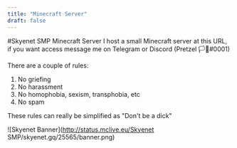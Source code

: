 ```yaml
---
title: "Minecraft Server"
draft: false
---
```


#Skyenet SMP Minecraft Server
I host a small Minecraft server at this URL, if you want access message me on Telegram or Discord (Pretzel 🏳🌈#0001)  
  
There are a couple of rules:
1. No griefing
2. No harassment
3. No homophobia, sexism, transphobia, etc
4. No spam  

These rules can really be simplified as "Don't be a dick"  
  
![Skyenet Banner](http://status.mclive.eu/Skyenet SMP/skyenet.gq/25565/banner.png)
